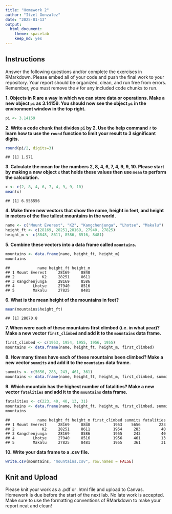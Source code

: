 ```yaml
---
title: "Homework 2"
author: "Itzel Gonzalez"
date: "2025-01-13"
output:
  html_document: 
    theme: spacelab
    keep_md: yes
---
```


## Instructions
Answer the following questions and/or complete the exercises in RMarkdown. Please embed all of your code and push the final work to your repository. Your report should be organized, clean, and run free from errors. Remember, you must remove the `#` for any included code chunks to run.  

**1. Objects in R are a way in which we can store data or operations. Make a new object `pi` as 3.14159. You should now see the object `pi` in the environment window in the top right.** 

``` r
pi <- 3.14159
```

**2. Write a code chunk that divides `pi` by 2. Use the help command `?` to learn how to use the `round` function to limit your result to 3 significant digits.**  

``` r
round(pi/2, digits=3)
```

```
## [1] 1.571
```

**3. Calculate the mean for the numbers 2, 8, 4, 6, 7, 4, 9, 9, 10. Please start by making a new object `x` that holds these values then use `mean` to perform the calculation.**  

``` r
x <- c(2, 8, 4, 6, 7, 4, 9, 9, 10)
mean(x)
```

```
## [1] 6.555556
```

**4. Make three new vectors that show the name, height in feet, and height in meters of the five tallest mountains in the world.**

``` r
name <- c("Mount Everest", "K2", "Kangchenjunga", "Lhotse", "Makalu")
height_ft <- c(28169, 28251,28169, 27940, 27825)
height_m <- c(8848, 8611, 8586, 8516, 8481)
```

**5. Combine these vectors into a data frame called `mountains`.**

``` r
mountains <- data.frame(name, height_ft, height_m)
mountains
```

```
##            name height_ft height_m
## 1 Mount Everest     28169     8848
## 2            K2     28251     8611
## 3 Kangchenjunga     28169     8586
## 4        Lhotse     27940     8516
## 5        Makalu     27825     8481
```

**6. What is the mean height of the mountains in feet?**

``` r
mean(mountains$height_ft)
```

```
## [1] 28070.8
```

**7. When were each of these mountains first climbed (i.e. in what year)? Make a new vector `first_climbed` and add it to the `mountains` data frame.**

``` r
first_climbed <- c(1953, 1954, 1955, 1956, 1955)
mountains <- data.frame(name, height_ft, height_m, first_climbed)
```

**8. How many times have each of these mountains been climbed? Make a new vector `summits` and add it to the `mountains` data frame.**

``` r
summits <- c(5656, 283, 243, 461, 361)
mountains <- data.frame(name, height_ft, height_m, first_climbed, summits)
```

**9. Which mountain has the highest number of fatalities? Make a new vector `fatalities` and add it to the `mountains` data frame.**

``` r
fatalities <- c(223, 40, 40, 13, 31)
mountains <- data.frame(name, height_ft, height_m, first_climbed, summits, fatalities)
mountains
```

```
##            name height_ft height_m first_climbed summits fatalities
## 1 Mount Everest     28169     8848          1953    5656        223
## 2            K2     28251     8611          1954     283         40
## 3 Kangchenjunga     28169     8586          1955     243         40
## 4        Lhotse     27940     8516          1956     461         13
## 5        Makalu     27825     8481          1955     361         31
```

**10. Write your data frame to a .csv file.**

``` r
write.csv(mountains, "mountains.csv", row.names = FALSE)
```

## Knit and Upload
Please knit your work as a .pdf or .html file and upload to Canvas. Homework is due before the start of the next lab. No late work is accepted. Make sure to use the formatting conventions of RMarkdown to make your report neat and clean!  
